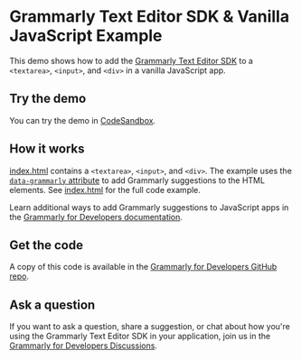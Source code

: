 # Grammarly Text Editor SDK & Vanilla JavaScript Example

This demo shows how to add the [Grammarly Text Editor SDK](https://developer.grammarly.com/) to a `<textarea>`, `<input>`, and `<div>` in a vanilla JavaScript app. 

## Try the demo

You can try the demo in [CodeSandbox](https://codesandbox.io/s/github/grammarly/grammarly-for-developers/tree/main/examples/editor-sdk?file=/public/index.html).

## How it works

[index.html](./public/index.html) contains a `<textarea>`, `<input>`, and `<div>`. The example uses the [`data-grammarly` attribute](https://developer.grammarly.com/docs/editor-sdk-intro#usage) to add  Grammarly suggestions to the HTML elements. See [index.html](./public/index.html) for the full code example.

Learn additional ways to add Grammarly suggestions to JavaScript apps in the [Grammarly for Developers documentation](https://developer.grammarly.com/docs/editor-sdk-intro).

## Get the code

A copy of this code is available in the [Grammarly for Developers GitHub repo](https://github.com/grammarly/grammarly-for-developers/tree/main/examples/editor-sdk). 

## Ask a question

If you want to ask a question, share a suggestion, or chat about how you're using the Grammarly Text Editor SDK in your application, join us in the [Grammarly for Developers Discussions](https://github.com/grammarly/grammarly-for-developers/discussions).
